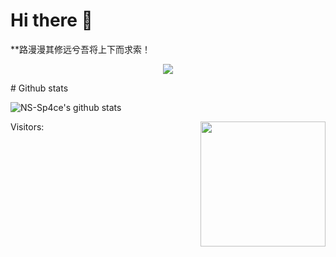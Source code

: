 # Hi there 👋

**路漫漫其修远兮吾将上下而求索！

<p align="center">
  <img align="center" src="https://github.com/AodeNew/aodenew.github.io/blob/master/image/developer.gif"/>
</p>
# Github stats

![NS-Sp4ce's github stats](https://github-readme-stats.vercel.app/api?username=AodeNew&show_icons=true&theme=buefy)


Visitors: <img align='right' src="https://profile-counter.glitch.me/AodeNew/count.svg" width="200">

